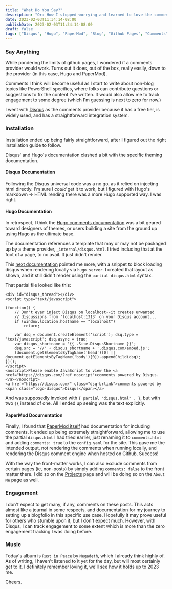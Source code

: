 ```yaml
---
title: "What Do You Say?"
description: "Or: How I stopped worrying and learned to love the comments"
date: 2023-02-03T11:34:14-08:00
publishDate: 2023-02-03T11:34:14-08:00
draft: false
tags: ["Disqus", "Hugo", "PaperMod", "Blog", "Github Pages", "Comments"]
---
```


### Say Anything

While pondering the limits of github pages, I wondered if a comments provider would work. Turns out it does, out of the box, really easily, down to the provider (in this case, Hugo and PaperMod).

Comments I think will become useful as I start to write about non-blog topics like PowerShell specifics, where folks can contribute questions or suggestions to fix the content I've written. It would also allow me to track engagement to some degree (which I'm guessing is next to zero for now.)

I went with [Disqus](https://disqus.com/) as the comments provider because it has a free tier, is widely used, and has a straightforward integration system.

### Installation

Installation ended up being fairly straightforward, after I figured out the right installation guide to follow.

Disqus' and Hugo's documentation clashed a bit with the specific theming documentation. 

#### Disqus Documentation
Following the Disqus universal code was a no go, as it relied on injecting html directly. I'm sure I *could* get it to work, but I figured with Hugo's markdown -> HTML rending there was a more Hugo supported way. I was right.

#### Hugo Documentation
In retrospect, I think the [Hugo comments documentation](https://gohugo.io/content-management/comments/) was a bit geared toward designers of themes, or users building a site from the ground up using Hugo as the ultimate base.

The documentation references a template that may or may not be packaged up by a theme provider, `_internal/disqus.html`. I tried including that at the foot of a page, to no avail. It just didn't render.

This [next documentation](https://gohugo.io/templates/internal/#disqus) pointed me more, with a snippet to block loading disqus when rendering locally via `hugo server`. I created that layout as shown, and it still didn't render using the `partial disqus.html` syntax.

That partial file looked like this:
```
<div id="disqus_thread"></div>
<script type="text/javascript">

(function() {
    // Don't ever inject Disqus on localhost--it creates unwanted
    // discussions from 'localhost:1313' on your Disqus account...
    if (window.location.hostname == "localhost")
        return;

    var dsq = document.createElement('script'); dsq.type = 'text/javascript'; dsq.async = true;
    var disqus_shortname = '{{ .Site.DisqusShortname }}';
    dsq.src = '//' + disqus_shortname + '.disqus.com/embed.js';
    (document.getElementsByTagName('head')[0] || document.getElementsByTagName('body')[0]).appendChild(dsq);
})();
</script>
<noscript>Please enable JavaScript to view the <a href="https://disqus.com/?ref_noscript">comments powered by Disqus.</a></noscript>
<a href="https://disqus.com/" class="dsq-brlink">comments powered by <span class="logo-disqus">Disqus</span></a>
```

And was supposedly invoked with `{ partial "disqus.html" . }`, but with two `{{` instead of one. All I ended up seeing was the text explicitly.

#### PaperMod Documentation
Finally, I found that [PaperMod itself](https://github.com/adityatelange/hugo-PaperMod/wiki/Features#comments) had documentation for including comments. It ended up being extremely straightforward, allowing me to use the partial `disqus.html` I had tried earlier, just renaming it to `comments.html` and adding `comments: true` to the `config.yaml` for the site. This gave me the intended output, not rendering the comments when running locally, and rendering the Disqus comment engine when hosted on Github. Success!

With the way the front-matter works, I can also exclude comments from certain pages (ie, non-posts) by simply adding `comments: false` to the front matter there. I did so on the [Projects](https://gilbertdev.net/projects/) page and will be doing so on the `About Me` page as well.

### Engagement

I don't expect to get many, if any, comments on these posts. This acts almost like a journal in some respects, and documentation for my journey to setting up a blogfolio in this specific use case. Hopefully it may prove useful for others who stumble upon it, but I don't expect much. However, with Disqus, I can track engagement to some extent which is more than the zero engagement tracking I was doing before.

### Music

Today's album is `Rust in Peace` by `Megadeth`, which I already think highly of. As of writing, I haven't listened to it yet for the day, but will most certainly get to it. I definitely remember loving it, we'll see how it holds up to 2023 me.

Cheers.